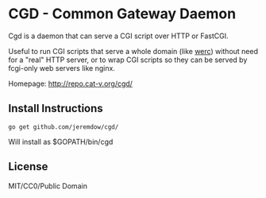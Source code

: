 CGD - Common Gateway Daemon
===========================

Cgd is a daemon that can serve a CGI script over HTTP or FastCGI.

Useful to run CGI scripts that serve a whole domain (like [werc][1]) without
need for a "real" HTTP server, or to wrap CGI scripts so they can be served by
fcgi-only web servers like nginx.

Homepage: <http://repo.cat-v.org/cgd/>


Install Instructions
--------------------

	go get github.com/jeremdow/cgd/

Will install as $GOPATH/bin/cgd


License
-------

MIT/CC0/Public Domain

[1]: http://werc.cat-v.org
